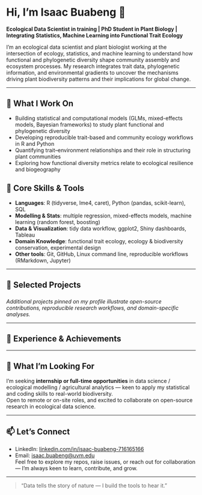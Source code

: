 # Hi, I’m Isaac Buabeng 👋  
**Ecological Data Scientist in training | PhD Student in Plant Biology | Integrating Statistics, Machine Learning into Functional Trait Ecology**  

I’m an ecological data scientist and plant biologist working at the intersection of ecology, statistics, and machine learning to understand how functional and phylogenetic diversity shape community assembly and ecosystem processes. My research integrates trait data, phylogenetic information, and environmental gradients to uncover the mechanisms driving plant biodiversity patterns and their implications for global change.

---
## 🔬 What I Work On
- Building statistical and computational models (GLMs, mixed-effects models, Bayesian frameworks) to study plant functional and phylogenetic diversity
- Developing reproducible trait-based and community ecology workflows in R and Python
- Quantifying trait–environment relationships and their role in structuring plant communities
- Exploring how functional diversity metrics relate to ecological resilience and biogeography

## 🔧 Core Skills & Tools  
- **Languages**: R (tidyverse, lme4, caret), Python (pandas, scikit-learn), SQL  
- **Modelling & Stats**: multiple regression, mixed-effects models, machine learning (random forest, boosting)  
- **Data & Visualization**: tidy data workflow, ggplot2, Shiny dashboards, Tableau  
- **Domain Knowledge**: functional trait ecology, ecology & biodiversity conservation, experimental design  
- **Other tools**: Git, GitHub, Linux command line, reproducible workflows (RMarkdown, Jupyter)  

---

## 🚀 Selected Projects  
###

*Additional projects pinned on my profile illustrate open-source contributions, reproducible research workflows, and domain-specific analyses.*

---

## 🎯 Experience & Achievements  


---

## 🌱 What I’m Looking For  
I’m seeking **internship or full-time opportunities** in data science / ecological modelling / agricultural analytics — keen to apply my statistical and coding skills to real-world biodiversity.  
Open to remote or on-site roles, and excited to collaborate on open-source research in ecological data science.

---

## 📫 Let’s Connect  
- LinkedIn: [linkedin.com/in/isaac-buabeng-716165166](https://linkedin.com/in/isaac-buabeng-716165166/)  
- Email: isaac.buabeng@uvm.edu  
Feel free to explore my repos, raise issues, or reach out for collaboration — I’m always keen to learn, contribute, and grow.

---

> “Data tells the story of nature — I build the tools to hear it.”  
